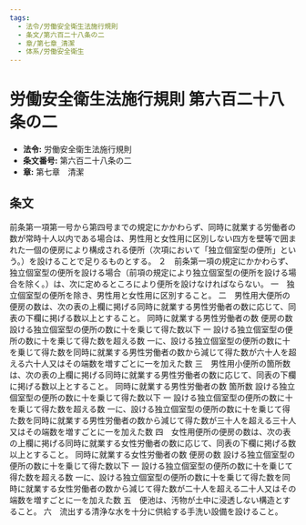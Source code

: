 ```yaml
---
tags:
  - 法令/労働安全衛生法施行規則
  - 条文/第六百二十八条の二
  - 章/第七章_清潔
  - 体系/労働安全衛生
---
```

# 労働安全衛生法施行規則 第六百二十八条の二

- **法令:** 労働安全衛生法施行規則
- **条文番号:** 第六百二十八条の二
- **章:** 第七章　清潔

## 条文
前条第一項第一号から第四号までの規定にかかわらず、同時に就業する労働者の数が常時十人以内である場合は、男性用と女性用に区別しない四方を壁等で囲まれた一個の便房により構成される便所（次項において「独立個室型の便所」という。）を設けることで足りるものとする。
２　前条第一項の規定にかかわらず、独立個室型の便所を設ける場合（前項の規定により独立個室型の便所を設ける場合を除く。）は、次に定めるところにより便所を設けなければならない。
一　独立個室型の便所を除き、男性用と女性用に区別すること。
二　男性用大便所の便房の数は、次の表の上欄に掲げる同時に就業する男性労働者の数に応じて、同表の下欄に掲げる数以上とすること。
同時に就業する男性労働者の数	便房の数
設ける独立個室型の便所の数に十を乗じて得た数以下	一
設ける独立個室型の便所の数に十を乗じて得た数を超える数	一に、設ける独立個室型の便所の数に十を乗じて得た数を同時に就業する男性労働者の数から減じて得た数が六十人を超える六十人又はその端数を増すごとに一を加えた数
三　男性用小便所の箇所数は、次の表の上欄に掲げる同時に就業する男性労働者の数に応じて、同表の下欄に掲げる数以上とすること。
同時に就業する男性労働者の数	箇所数
設ける独立個室型の便所の数に十を乗じて得た数以下	一
設ける独立個室型の便所の数に十を乗じて得た数を超える数	一に、設ける独立個室型の便所の数に十を乗じて得た数を同時に就業する男性労働者の数から減じて得た数が三十人を超える三十人又はその端数を増すごとに一を加えた数
四　女性用便所の便房の数は、次の表の上欄に掲げる同時に就業する女性労働者の数に応じて、同表の下欄に掲げる数以上とすること。
同時に就業する女性労働者の数	便房の数
設ける独立個室型の便所の数に十を乗じて得た数以下	一
設ける独立個室型の便所の数に十を乗じて得た数を超える数	一に、設ける独立個室型の便所の数に十を乗じて得た数を同時に就業する女性労働者の数から減じて得た数が二十人を超える二十人又はその端数を増すごとに一を加えた数
五　便池は、汚物が土中に浸透しない構造とすること。
六　流出する清浄な水を十分に供給する手洗い設備を設けること。

